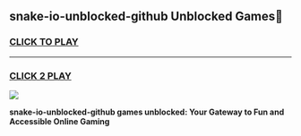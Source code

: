
## snake-io-unblocked-github Unblocked Games👋
<h3>
<a href="https://news.freeplayer.one?title=snake-io-unblocked-github&ref=16F">CLICK TO PLAY</a></h3>
<hr>

<h3>
<a href="https://news.freeplayer.one?title=snake-io-unblocked-github&ref=16F">CLICK 2 PLAY</a>
  
</h3>

<a href="https://news.freeplayer.one?title=snake-io-unblocked-github&ref=16F/"><img src="https://clearcache.store/games.png"></a>


**snake-io-unblocked-github games unblocked: Your Gateway to Fun and Accessible Online Gaming**
